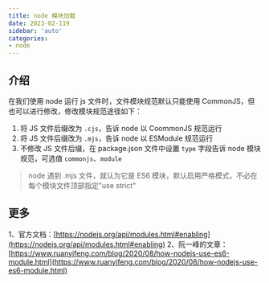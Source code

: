 ```yaml
---
title: node 模块加载
date: 2023-02-119
sidebar: 'auto'
categories:
- node
---
```


## 介绍

在我们使用 node 运行 js 文件时，文件模块规范默认只能使用 CommonJS，但也可以进行修改，修改模块规范途径如下：

1. 将 JS 文件后缀改为 `.cjs`，告诉 node 以 CoommonJS 规范运行
2. 将 JS 文件后缀改为 `.mjs`，告诉 node 以 ESModule 规范运行
3. 不修改 JS 文件后缀，在 package.json 文件中设置 `type` 字段告诉 node 模块规范，可选值 `commonjs`、`module`

> node 遇到 .mjs 文件，就认为它是 ES6 模块，默认启用严格模式，不必在每个模块文件顶部指定"use strict"

## 更多

1、官方文档：[https://nodejs.org/api/modules.html#enabling](https://nodejs.org/api/modules.html#enabling)
2、阮一峰的文章：[https://www.ruanyifeng.com/blog/2020/08/how-nodejs-use-es6-module.html](https://www.ruanyifeng.com/blog/2020/08/how-nodejs-use-es6-module.html)

